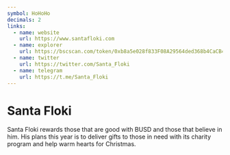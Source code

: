 ```yaml
---
symbol: HoHoHo
decimals: 2
links:
  - name: website
    url: https://www.santafloki.com
  - name: explorer
    url: https://bscscan.com/token/0xb8a5e028f833F08A29564ded368b4CaCB4e18FF5
  - name: twitter
    url: https://twitter.com/Santa_Floki
  - name: telegram
    url: https://t.me/Santa_Floki
---
```


# Santa Floki

Santa Floki rewards those that are good with BUSD and those that believe in him. His plans this year is to deliver gifts to those in need with its charity program and help warm hearts for Christmas.
